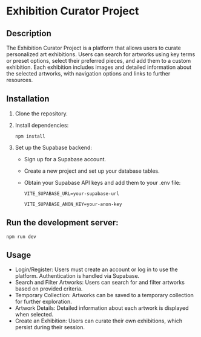 # Exhibition Curator Project

## Description

The Exhibition Curator Project is a platform that allows users to curate personalized art exhibitions. Users can search for artworks using key terms or preset options, select their preferred pieces, and add them to a custom exhibition. Each exhibition includes images and detailed information about the selected artworks, with navigation options and links to further resources.

## Installation

1. Clone the repository.
2. Install dependencies:

   ```
   npm install
   ```

3. Set up the Supabase backend:

   - Sign up for a Supabase account.
   - Create a new project and set up your database tables.
   - Obtain your Supabase API keys and add them to your .env file:

     ```
     VITE_SUPABASE_URL=your-supabase-url
     ```

     ```
     VITE_SUPABASE_ANON_KEY=your-anon-key
     ```

## Run the development server:

```
npm run dev
```

## Usage

- Login/Register: Users must create an account or log in to use the platform. Authentication is handled via Supabase.
- Search and Filter Artworks: Users can search for and filter artworks based on provided criteria.
- Temporary Collection: Artworks can be saved to a temporary collection for further exploration.
- Artwork Details: Detailed information about each artwork is displayed when selected.
- Create an Exhibition: Users can curate their own exhibitions, which persist during their session.
